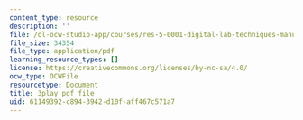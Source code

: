 ```yaml
---
content_type: resource
description: ''
file: /ol-ocw-studio-app/courses/res-5-0001-digital-lab-techniques-manual-spring-2007/61149392c8943942d10faff467c571a7_e99nsCAsJrw.pdf
file_size: 34354
file_type: application/pdf
learning_resource_types: []
license: https://creativecommons.org/licenses/by-nc-sa/4.0/
ocw_type: OCWFile
resourcetype: Document
title: 3play pdf file
uid: 61149392-c894-3942-d10f-aff467c571a7
---
```

